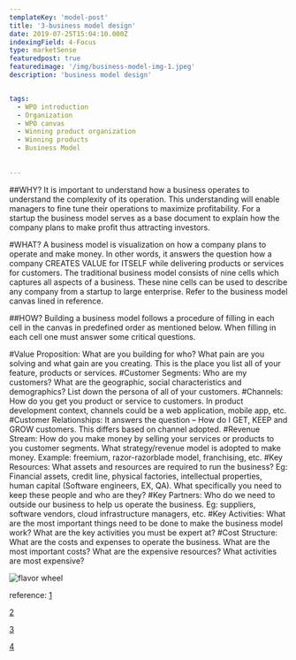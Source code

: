 ```yaml
---
templateKey: 'model-post'
title: '3-business model design'
date: 2019-07-25T15:04:10.000Z
indexingField: 4-Focus
type: marketSense
featuredpost: true
featuredimage: '/img/business-model-img-1.jpeg'
description: 'business model design'


tags:
  - WPO introduction
  - Organization
  - WPO canvas
  - Winning product organization
  - Winning products
  - Business Model
  
  
---
```


##WHY?
It is important to understand how a business operates to understand the complexity of its operation. This understanding will enable managers to fine tune their operations to maximize profitability. For a startup the business model serves as a base document to explain how the company plans to make profit thus attracting investors.



#WHAT?
A business model is visualization on how a company plans to operate and make money. In other words, it answers the question how a company CREATES VALUE for ITSELF while delivering products or services for customers. The traditional business model consists of nine cells which captures all aspects of a business. These nine cells can be used to describe any company from a startup to large enterprise. Refer to the business model canvas lined in reference.



##HOW?
Building a business model follows a procedure of filling in each cell in the canvas in predefined order as mentioned below. When filling in each cell one must answer some critical questions.

#Value Proposition:
 What are you building for who? What pain are you solving and what gain are you creating. This is the place you list all of your feature, products or services.
#Customer Segments:
Who are my customers? What are the geographic, social characteristics and demographics? List down the persona of all of your customers.
#Channels:
How do you get you product or service to customers. In product development context, channels could be a web application, mobile app, etc.
#Customer Relationships: 
It answers the question – How do I GET, KEEP and GROW customers. This differs based on channel adopted.
#Revenue Stream: 
How do you make money by selling your services or products to you customer segments. What strategy/revenue model is adopted to make money. Example: freemium, razor-razorblade model, franchising, etc.
#Key Resources: 
What assets and resources are required to run the business? Eg: Financial assets, credit line, physical factories, intellectual properties, human capital (Software engineers, EX, QA). What specifically you need to keep these people and who are they?
#Key Partners:
Who do we need to outside our business to help us operate the business. Eg: suppliers, software vendors, cloud infrastructure managers, etc.
#Key Activities: 
What are the most important things need to be done to make the business model work? What are the key activities you must be expert at?
#Cost Structure: 
What are the costs and expenses to operate the business. What are the most important costs? What are the expensive resources? What activities are most expensive?

![flavor wheel](/img/business-model-img-1.jpeg)




reference:
[1]('https://www.dummies.com/business/start-a-business/business-plans/defining-your-business-model/')

[2]('https://app.maturify.com/app/models/edit-model/58fe36779963bf00012edaee/5ad579ddaebc270001fc15ae/competency/5ae0733aedd25f00010c5bdc#published')

[3]('https://www.investopedia.com/terms/b/businessmodel.asp')

[4]('https://www.youtube.com/watch?v=IP0cUBWTgpY')

